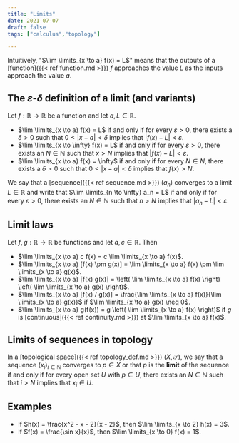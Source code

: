 ```yaml
---
title: "Limits"
date: 2021-07-07
draft: false
tags: ["calculus","topology"]

---
```


Intuitively, "$\lim \limits_{x \to a} f(x) = L$" means that the outputs of a [function]({{< ref function.md >}}) $f$ approaches the value $L$ as the inputs approach the value $a$.

## The $\varepsilon$-$\delta$ definition of a limit (and variants)
Let $f: \mathbb{R} \to \mathbb{R}$ be a function and let $a,L \in \mathbb{R}$.

- $\lim \limits_{x \to a} f(x) = L$ if and only if for every $\varepsilon > 0$, there exists a $\delta > 0$ such that $0 < \vert x - a \vert < \delta$ implies that $\vert f(x) - L \vert < \varepsilon$.
- $\lim \limits_{x \to \infty} f(x) = L$ if and only if for every $\varepsilon > 0$, there exists an $N \in \mathbb{N}$ such that $x > N$ implies that $\vert f(x) - L \vert < \varepsilon.$
- $\lim \limits_{x \to a} f(x) = \infty$ if and only if for every $N \in N$, there exists a $\delta > 0$ such that $0 < \vert x - a \vert < \delta$ implies that $f(x) > N$.

We say that a [sequence]({{< ref sequence.md >}}) $(a_n)$ converges to a limit $L \in \mathbb{R}$ and write that $\lim \limits_{n \to \infty} a_n = L$ if and only if for every $\varepsilon > 0$, there exists an $N \in \mathbb{N}$ such that $n > N$ implies that $\vert a_n - L \vert < \varepsilon.$

## Limit laws
Let $f,g: \mathbb{R} \to \mathbb{R}$ be functions and let $a,c \in \mathbb{R}$. Then

- $\lim \limits_{x \to a} c f(x) = c \lim \limits_{x \to a} f(x)$.
- $\lim \limits_{x \to a} [f(x) \pm g(x)] = \lim \limits_{x \to a} f(x) \pm \lim \limits_{x \to a} g(x)$.
- $\lim \limits_{x \to a} [f(x) g(x)] = \left( \lim \limits_{x \to a} f(x) \right) \left( \lim \limits_{x \to a} g(x) \right)$.
- $\lim \limits_{x \to a} [f(x) / g(x)] = \frac{\lim \limits_{x \to a} f(x)}{\lim \limits_{x \to a} g(x)}$ if $\lim \limits_{x \to a} g(x) \neq 0$.
- $\lim \limits_{x \to a} g(f(x)) = g \left( \lim \limits_{x \to a} f(x) \right)$ if $g$ is [continuous]({{< ref continuity.md >}}) at $\lim \limits_{x \to a} f(x)$.

## Limits of sequences in topology
In a [topological space]({{< ref topology_def.md >}}) $(X, \mathcal{T})$, we say that a sequence $(x_i)_{i \in \mathbb{N}}$ converges to $p \in X$ or that $p$ is the **limit** of the sequence if and only if for every open set $U$ with $p \in U$, there exists an $N \in \mathbb{N}$ such that $i > N$ implies that $x_i \in U$. 

## Examples
- If $h(x) = \frac{x^2 - x - 2}{x - 2}$, then $\lim \limits_{x \to 2} h(x) = 3$.
- If $f(x) = \frac{\sin x}{x}$, then $\lim \limits_{x \to 0} f(x) = 1$.

